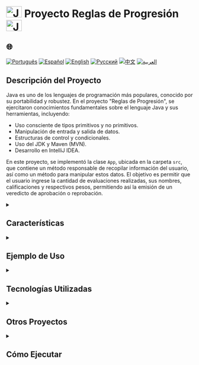 # <img src="https://cdn-icons-png.flaticon.com/128/226/226777.png" alt="Java Projects Logo" width="42" height="30" /> Proyecto Reglas de Progresión <img src="https://cdn-icons-png.flaticon.com/128/226/226777.png" alt="Java Projects Logo" width="42" height="30" />

## 🌐 
[![Português](https://img.shields.io/badge/Português-green)](https://github.com/SamuelRocha91/project_rule_of_progression/blob/main/README.md) 
[![Español](https://img.shields.io/badge/Español-yellow)](https://github.com/SamuelRocha91/project_rule_of_progression/blob/main/README_es.md) 
[![English](https://img.shields.io/badge/English-blue)](https://github.com/SamuelRocha91/project_rule_of_progression/blob/main/README_en.md) 
[![Русский](https://img.shields.io/badge/Русский-lightgrey)](https://github.com/SamuelRocha91/project_rule_of_progression/blob/main/README_ru.md) 
[![中文](https://img.shields.io/badge/中文-red)](https://github.com/SamuelRocha91/project_rule_of_progression/blob/main/README_ch.md) 
[![العربية](https://img.shields.io/badge/العربية-orange)](https://github.com/SamuelRocha91/project_rule_of_progression/blob/main/README_ar.md)

## Descripción del Proyecto

Java es uno de los lenguajes de programación más populares, conocido por su portabilidad y robustez. En el proyecto "Reglas de Progresión", se ejercitaron conocimientos fundamentales sobre el lenguaje Java y sus herramientas, incluyendo:

- Uso consciente de tipos primitivos y no primitivos.
- Manipulación de entrada y salida de datos.
- Estructuras de control y condicionales.
- Uso del JDK y Maven (MVN).
- Desarrollo en IntelliJ IDEA.

En este proyecto, se implementó la clase `App`, ubicada en la carpeta `src`, que contiene un método responsable de recopilar información del usuario, así como un método para manipular estos datos. El objetivo es permitir que el usuario ingrese la cantidad de evaluaciones realizadas, sus nombres, calificaciones y respectivos pesos, permitiendo así la emisión de un veredicto de aprobación o reprobación.

<details>
  <summary><h2>Características</h2></summary>
  - **Recopilación de Calificaciones**: Permite al usuario registrar las evaluaciones, proporcionando nombre, peso y calificación.
  - **Cálculo de Porcentaje**: Evalúa el promedio ponderado de las calificaciones y determina la situación del estudiante (aprobación o reprobación) en función de la puntuación mínima.
</details>

<details>
  <summary><h2>Ejemplo de Uso</h2></summary>
  El código a continuación ilustra cómo se recopila y procesa la información:
  
  ```java
  public static void recolectarCalificaciones() {
      // Lógica para recopilar y procesar las calificaciones
  }
  ```
</details>

<details>
  <summary><h2>Tecnologías Utilizadas</h2></summary>
  - **Java**: Lenguaje de programación principal.
  - **Spring Boot**: Para la construcción de aplicaciones y APIs REST.
  - **Maven**: Herramienta de gestión de proyectos Java.
  - **IntelliJ IDEA**: IDE utilizada para el desarrollo.
</details>

<details>
  <summary><h2>Otros Proyectos</h2></summary>
  - 🗳️ [Sistema de Votación](https://github.com/SamuelRocha91/sistemaDeVotacao/blob/main/README_es.md)
  - 🌱 [Agrix](https://github.com/SamuelRocha91/Agrix/blob/main/README_es.md)
  - 🏛️ [Localizador de Museos](https://github.com/SamuelRocha91/localizadorDeMuseus/blob/main/README_es.md)
</details>

<details>
  <summary><h2>Cómo Ejecutar</h2></summary>
  1. **Clona este repositorio** en tu máquina local:
     ```sh
     git clone https://github.com/SamuelRocha91/project_rule_of_progression.git
     ```

  2. **Navega hasta el directorio del proyecto**.

  3. **Compila y ejecuta la aplicación** usando Maven:
     ```sh
     mvn spring-boot:run
     ```
</details>
